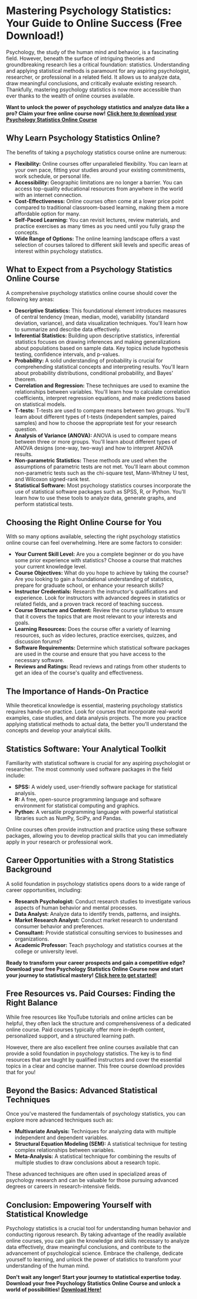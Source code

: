 # Mastering Psychology Statistics: Your Guide to Online Success (Free Download!)

Psychology, the study of the human mind and behavior, is a fascinating field. However, beneath the surface of intriguing theories and groundbreaking research lies a critical foundation: statistics. Understanding and applying statistical methods is paramount for any aspiring psychologist, researcher, or professional in a related field. It allows us to analyze data, draw meaningful conclusions, and critically evaluate existing research. Thankfully, mastering psychology statistics is now more accessible than ever thanks to the wealth of online courses available.

**Want to unlock the power of psychology statistics and analyze data like a pro? Claim your free online course now!** [**Click here to download your Psychology Statistics Online Course**](https://udemywork.com/psychology-statistics-online-course)

## Why Learn Psychology Statistics Online?

The benefits of taking a psychology statistics course online are numerous:

*   **Flexibility:** Online courses offer unparalleled flexibility. You can learn at your own pace, fitting your studies around your existing commitments, work schedule, or personal life.
*   **Accessibility:** Geographic limitations are no longer a barrier. You can access top-quality educational resources from anywhere in the world with an internet connection.
*   **Cost-Effectiveness:** Online courses often come at a lower price point compared to traditional classroom-based learning, making them a more affordable option for many.
*   **Self-Paced Learning:** You can revisit lectures, review materials, and practice exercises as many times as you need until you fully grasp the concepts.
*   **Wide Range of Options:** The online learning landscape offers a vast selection of courses tailored to different skill levels and specific areas of interest within psychology statistics.

## What to Expect from a Psychology Statistics Online Course

A comprehensive psychology statistics online course should cover the following key areas:

*   **Descriptive Statistics:** This foundational element introduces measures of central tendency (mean, median, mode), variability (standard deviation, variance), and data visualization techniques. You'll learn how to summarize and describe data effectively.
*   **Inferential Statistics:** Building upon descriptive statistics, inferential statistics focuses on drawing inferences and making generalizations about populations based on sample data. Key topics include hypothesis testing, confidence intervals, and p-values.
*   **Probability:** A solid understanding of probability is crucial for comprehending statistical concepts and interpreting results. You'll learn about probability distributions, conditional probability, and Bayes' theorem.
*   **Correlation and Regression:** These techniques are used to examine the relationships between variables. You'll learn how to calculate correlation coefficients, interpret regression equations, and make predictions based on statistical models.
*   **T-tests:** T-tests are used to compare means between two groups. You'll learn about different types of t-tests (independent samples, paired samples) and how to choose the appropriate test for your research question.
*   **Analysis of Variance (ANOVA):** ANOVA is used to compare means between three or more groups. You'll learn about different types of ANOVA designs (one-way, two-way) and how to interpret ANOVA results.
*   **Non-parametric Statistics:** These methods are used when the assumptions of parametric tests are not met. You'll learn about common non-parametric tests such as the chi-square test, Mann-Whitney U test, and Wilcoxon signed-rank test.
*   **Statistical Software:** Most psychology statistics courses incorporate the use of statistical software packages such as SPSS, R, or Python. You'll learn how to use these tools to analyze data, generate graphs, and perform statistical tests.

## Choosing the Right Online Course for You

With so many options available, selecting the right psychology statistics online course can feel overwhelming. Here are some factors to consider:

*   **Your Current Skill Level:** Are you a complete beginner or do you have some prior experience with statistics? Choose a course that matches your current knowledge level.
*   **Course Objectives:** What do you hope to achieve by taking the course? Are you looking to gain a foundational understanding of statistics, prepare for graduate school, or enhance your research skills?
*   **Instructor Credentials:** Research the instructor's qualifications and experience. Look for instructors with advanced degrees in statistics or related fields, and a proven track record of teaching success.
*   **Course Structure and Content:** Review the course syllabus to ensure that it covers the topics that are most relevant to your interests and goals.
*   **Learning Resources:** Does the course offer a variety of learning resources, such as video lectures, practice exercises, quizzes, and discussion forums?
*   **Software Requirements:** Determine which statistical software packages are used in the course and ensure that you have access to the necessary software.
*   **Reviews and Ratings:** Read reviews and ratings from other students to get an idea of the course's quality and effectiveness.

## The Importance of Hands-On Practice

While theoretical knowledge is essential, mastering psychology statistics requires hands-on practice. Look for courses that incorporate real-world examples, case studies, and data analysis projects. The more you practice applying statistical methods to actual data, the better you'll understand the concepts and develop your analytical skills.

## Statistics Software: Your Analytical Toolkit

Familiarity with statistical software is crucial for any aspiring psychologist or researcher. The most commonly used software packages in the field include:

*   **SPSS:** A widely used, user-friendly software package for statistical analysis.
*   **R:** A free, open-source programming language and software environment for statistical computing and graphics.
*   **Python:** A versatile programming language with powerful statistical libraries such as NumPy, SciPy, and Pandas.

Online courses often provide instruction and practice using these software packages, allowing you to develop practical skills that you can immediately apply in your research or professional work.

## Career Opportunities with a Strong Statistics Background

A solid foundation in psychology statistics opens doors to a wide range of career opportunities, including:

*   **Research Psychologist:** Conduct research studies to investigate various aspects of human behavior and mental processes.
*   **Data Analyst:** Analyze data to identify trends, patterns, and insights.
*   **Market Research Analyst:** Conduct market research to understand consumer behavior and preferences.
*   **Consultant:** Provide statistical consulting services to businesses and organizations.
*   **Academic Professor:** Teach psychology and statistics courses at the college or university level.

**Ready to transform your career prospects and gain a competitive edge? Download your free Psychology Statistics Online Course now and start your journey to statistical mastery!** [**Click here to get started!**](https://udemywork.com/psychology-statistics-online-course)

## Free Resources vs. Paid Courses: Finding the Right Balance

While free resources like YouTube tutorials and online articles can be helpful, they often lack the structure and comprehensiveness of a dedicated online course. Paid courses typically offer more in-depth content, personalized support, and a structured learning path.

However, there are also excellent free online courses available that can provide a solid foundation in psychology statistics. The key is to find resources that are taught by qualified instructors and cover the essential topics in a clear and concise manner. This free course download provides that for you!

## Beyond the Basics: Advanced Statistical Techniques

Once you've mastered the fundamentals of psychology statistics, you can explore more advanced techniques such as:

*   **Multivariate Analysis:** Techniques for analyzing data with multiple independent and dependent variables.
*   **Structural Equation Modeling (SEM):** A statistical technique for testing complex relationships between variables.
*   **Meta-Analysis:** A statistical technique for combining the results of multiple studies to draw conclusions about a research topic.

These advanced techniques are often used in specialized areas of psychology research and can be valuable for those pursuing advanced degrees or careers in research-intensive fields.

## Conclusion: Empowering Yourself with Statistical Knowledge

Psychology statistics is a crucial tool for understanding human behavior and conducting rigorous research. By taking advantage of the readily available online courses, you can gain the knowledge and skills necessary to analyze data effectively, draw meaningful conclusions, and contribute to the advancement of psychological science. Embrace the challenge, dedicate yourself to learning, and unlock the power of statistics to transform your understanding of the human mind.

**Don't wait any longer! Start your journey to statistical expertise today. Download your free Psychology Statistics Online Course and unlock a world of possibilities!** [**Download Here!**](https://udemywork.com/psychology-statistics-online-course)
